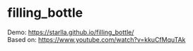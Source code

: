 # filling_bottle
Demo: https://starlla.github.io/filling_bottle/  
Based on: https://www.youtube.com/watch?v=kkuCfMquTAk
